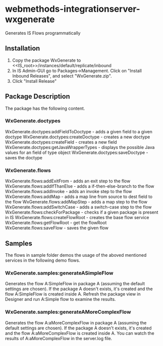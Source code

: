 # webmethods-integrationserver-wxgenerate
Generates IS Flows programmatically

## Installation
1) Copy the package WxGenerate to <<IS_root>>/instances/default/replicate/inbound
2) In IS Admin-GUI go to Packages->Management. Click on "Install Inbound Releases", and select "WxGenerate.zip".
3) Click "Install Release"

## Package Description
The package has the following content.

### WxGenerate.doctypes
WxGenerate.doctypes:addFieldToDoctype		- adds a given field to a given doctype
WxGenerate.doctypes:createDoctype			- creates a new doctype
WxGenerate.doctypes:createField				- creates a new field
WxGenerate.doctypes:getJavaWrapperTypes		- displays the possible Java values for an field of type object
WxGenerate.doctypes:saveDoctype				- saves the doctype

### WxGenerate.flows
WxGenerate.flows:addExitFrom				- adds an exit step to the flow
WxGenerate.flows:addIfThanElse				- adds a if-then-else-branch to the flow
WxGenerate.flows:addInvoke					- adds an invoke step to the flow
WxGenerate.flows:addMap						- adds a map line from source to dest field to the flow
WxGenerate.flows:addMapStep					- adds a map step to the flow
WxGenerate.flows:addSwitchCase				- adds a switch-case step to the flow
WxGenerate.flows:checkForPackage			- checks if a given package is present in IS
WxGenerate.flows:createFlowRoot				- creates the base flow service
WxGenerate.flows:getFlowRoot				- get the flowRoot
WxGenerate.flows:saveFlow					- saves the given flow

## Samples
The flows in sample folder demos the usage of the aboved mentioned services in the following demo flows.

### WxGenerate.samples:generateASimpleFlow
Generates the flow A:SimpleFlow in package A (assuming the default settings are chosen).
If the package A doesn't exists, it's created and the flow A:SimpleFlow is created inside A.
Refresh the package view in Designer and run A:Simple flow to examine the results.

### WxGenerate.samples:generateAMoreComplexFlow
Generates the flow A:aMoreComplexFlow in package A (assuming the default settings are chosen).
If the package A doesn't exists, it's created and the flow A:aMoreComplexFlow is created inside A.
You can watch the results of A:aMoreComplexFlow in the server.log file.

